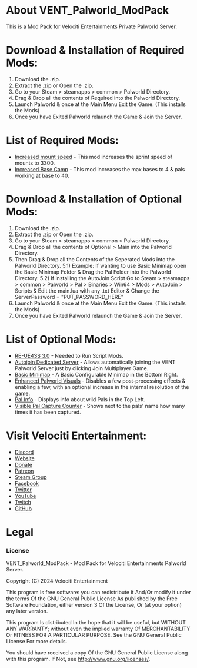 # About VENT_Palworld_ModPack
This is a Mod Pack for Velociti Entertainments Private Palworld Server.

# Download & Installation of Required Mods:
1) Download the .zip.
2) Extract the .zip or Open the .zip.
3) Go to your Steam > steamapps > common > Palworld Directory.
4) Drag & Drop all the contents of Required into the Palworld Directory.
6) Launch Palworld & once at the Main Menu Exit the Game. (This installs the Mods)
7) Once you have Exited Palworld relaunch the Game & Join the Server.

# List of Required Mods:
* [Increased mount speed]( https://www.nexusmods.com/palworld/mods/226 ) - This mod increases the sprint speed of mounts to 3300.
* [Increased Base Camp]( https://palworldoptions.com/basecampmod/ ) - This mod increases the max bases to 4 & pals working at base to 40.

# Download & Installation of Optional Mods:
1) Download the .zip.
2) Extract the .zip or Open the .zip.
3) Go to your Steam > steamapps > common > Palworld Directory.
4) Drag & Drop all the contents of Optional > Main into the Palworld Directory.
5) Then Drag & Drop all the Contents of the Seperated Mods into the Palworld Directory.
	5.1) Example: If wanting to use Basic Minimap open the Basic Minimap Folder & Drag the Pal Folder into the Palworld Directory.
	5.2) If installing the AutoJoin Script Go to Steam > steamapps > common > Palworld > Pal > Binaries > Win64 > Mods > AutoJoin > Scripts & Edit the main.lua with any .txt Editor & Change the ServerPassword = "PUT_PASSWORD_HERE"
6) Launch Palworld & once at the Main Menu Exit the Game. (This installs the Mods)
7) Once you have Exited Palworld relaunch the Game & Join the Server.

# List of Optional Mods:
* [RE-UE4SS 3.0]( https://github.com/UE4SS-RE/RE-UE4SS/releases/tag/v3.0.0 ) - Needed to Run Script Mods.
* [Autojoin Dedicated Server]( https://www.nexusmods.com/palworld/mods/455 ) - Allows automatically joining the VENT Palworld Server just by clicking Join Multiplayer Game.
* [Basic Minimap]( https://www.nexusmods.com/palworld/mods/146 ) - A Basic Configurable Minimap in the Bottom Right.
* [Enhanced Palworld Visuals]( https://www.nexusmods.com/palworld/mods/1 ) - Disables a few post-processing effects & enabling a few, with an optional increase in the internal resolution of the game.
* [Pal Info]( https://www.nexusmods.com/palworld/mods/178 ) - Displays info about wild Pals in the Top Left.
* [Visible Pal Capture Counter]( https://www.nexusmods.com/palworld/mods/190 ) - Shows next to the pals' name how many times it has been captured.

# Visit Velociti Entertainment:
* [Discord]( https://discord.velocitientertainment.com )
* [Website]( https://velocitientertainment.com )
* [Donate]( https://donate.velocitientertainment.com )
* [Patreon]( https://www.patreon.com/VelocitiEntertainment?fan_landing=true )
* [Steam Group]( https://steamcommunity.com/groups/velocitientertainment )
* [Facebook]( https://facebook.com/VelocitiEntertainment )
* [Twitter]( https://twitter.com/VelocitiEnt )
* [YouTube]( https://youtube.com/user/HumanTree92 )
* [Twitch]( https://twitch.tv/humantree92 )
* [GitHub]( https://github.com/HumanTree92 )

# Legal
### License
VENT_Palworld_ModPack - Mod Pack for Velociti Entertainments Palworld Server.

Copyright (C) 2024 Velociti Entertainment

This program Is free software: you can redistribute it And/Or modify it under the terms Of the GNU General Public License As published by the Free Software Foundation, either version 3 Of the License, Or (at your option) any later version.

This program Is distributed In the hope that it will be useful, but WITHOUT ANY WARRANTY; without even the implied warranty Of MERCHANTABILITY Or FITNESS FOR A PARTICULAR PURPOSE. See the GNU General Public License For more details.

You should have received a copy Of the GNU General Public License along with this program. If Not, see http://www.gnu.org/licenses/.